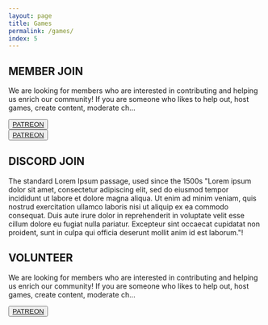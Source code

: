 ```yaml
---
layout: page
title: Games
permalink: /games/
index: 5
---
```


<div class="section">
  <div class="sectionColumnMain">
    <h2>MEMBER JOIN</h2>
    <p>We are looking for members who are interested in contributing and helping us enrich our community! If you are someone who likes to help out, host games, create content, moderate ch...</p>
  </div>
  <div class="sectionColumnSub">
    <button class="navButton">
      <a href="http://discord.derpcompany.com/">PATREON</a>
    </button>
  </div>
</div>

<div class="section">
  <div class="sectionColumnSub">
    <button class="navButton">
      <a href="http://discord.derpcompany.com/">PATREON</a>
    </button>
  </div>
  <div class="sectionColumnMain">
    <h2>DISCORD JOIN</h2>
    <p>The standard Lorem Ipsum passage, used since the 1500s
"Lorem ipsum dolor sit amet, consectetur adipiscing elit, sed do eiusmod tempor incididunt ut labore et dolore magna aliqua. Ut enim ad minim veniam, quis nostrud exercitation ullamco laboris nisi ut aliquip ex ea commodo consequat. Duis aute irure dolor in reprehenderit in voluptate velit esse cillum dolore eu fugiat nulla pariatur. Excepteur sint occaecat cupidatat non proident, sunt in culpa qui officia deserunt mollit anim id est laborum."!</p>
  </div>
</div>

<div class="section">
  <div class="sectionColumnMain">
    <h2>VOLUNTEER</h2>
    <p>We are looking for members who are interested in contributing and helping us enrich our community! If you are someone who likes to help out, host games, create content, moderate ch...</p>
  </div>
  <div class="sectionColumnSub">
    <button class="navButton">
      <a href="http://discord.derpcompany.com/">PATREON</a>
    </button>
  </div>
</div>



